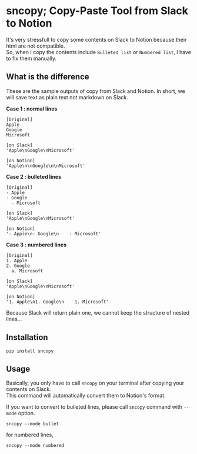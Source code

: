 # sncopy; Copy-Paste Tool from Slack to Notion

It's very stressfull to copy some contents on Slack to Notion because their html are not compatible.  
So, when I copy the contents include `Bulleted list` or `Numbered list`, I have to fix them manually.  

## What is the difference

These are the sample outputs of copy from Slack and Notion.
In short, we will save text as plain text not markdown on Slack.

**Case 1 : normal lines**

```
[Original]
Apple
Google
Microsoft

[on Slack]
'Apple\nGoogle\nMicrosoft'

[on Notion]
'Apple\n\nGoogle\n\nMicrosoft'
```

**Case 2 : bulleted lines**

```
[Original]
- Apple
- Google
  - Microsoft

[on Slack]
'Apple\nGoogle\nMicrosoft'

[on Notion]
'- Apple\n- Google\n    - Microsoft'
```

**Case 3 : numbered lines**

```
[Original]
1. Apple
2. Google
  a. Microsoft

[on Slack]
'Apple\nGoogle\nMicrosoft'

[on Notion]
'1. Apple\n1. Google\n    1. Microsoft'
```

Because Slack will return plain one, we cannot keep the structure of nested lines...  


## Installation

```
pip install sncopy
```


## Usage

Basically, you only have to call `sncopy` on your terminal after copying your contents on Slack.  
This command will automatically convert them to Notion's format.  

If you want to convert to bulleted lines, please call `sncopy` command with `--mode` option.  

```
sncopy --mode bullet
```

for numbered lines,  

```
sncopy --mode numbered
```